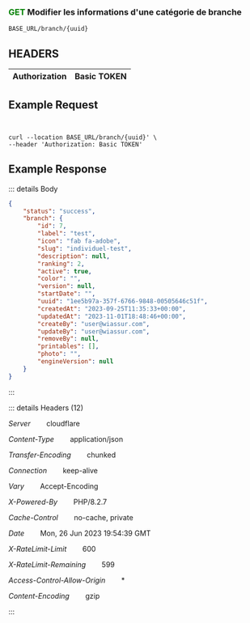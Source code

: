 ### <span style="color:green">GET</span>  Modifier les informations d'une catégorie de branche

````
BASE_URL/branch/{uuid}
````

## HEADERS

| Authorization | Basic TOKEN |
| ------------- | ----------- |


## Example Request

```curl


curl --location BASE_URL/branch/{uuid}' \
--header 'Authorization: Basic TOKEN'

```


## Example Response

::: details Body  

```json
{
    "status": "success",
    "branch": {
        "id": 7,
        "label": "test",
        "icon": "fab fa-adobe",
        "slug": "individuel-test",
        "description": null,
        "ranking": 2,
        "active": true,
        "color": "",
        "version": null,
        "startDate": "",
        "uuid": "1ee5b97a-357f-6766-9848-00505646c51f",
        "createdAt": "2023-09-25T11:35:33+00:00",
        "updatedAt": "2023-11-01T18:48:46+00:00",
        "createBy": "user@wiassur.com",
        "updateBy": "user@wiassur.com",
        "removeBy": null,
        "printables": [],
        "photo": "",
        "engineVersion": null
    }
}


```




:::


::: details Headers (12)

 *Server*    &nbsp;&nbsp;&nbsp;&nbsp;&nbsp;&nbsp;      cloudflare

 *Content-Type*    &nbsp;&nbsp;&nbsp;&nbsp;&nbsp;&nbsp;   application/json


 *Transfer-Encoding*    &nbsp;&nbsp;&nbsp;&nbsp;&nbsp;&nbsp;      chunked

 *Connection*    &nbsp;&nbsp;&nbsp;&nbsp;&nbsp;&nbsp;  keep-alive
 
 *Vary*    &nbsp;&nbsp;&nbsp;&nbsp;&nbsp;&nbsp; Accept-Encoding



 *X-Powered-By*    &nbsp;&nbsp;&nbsp;&nbsp;&nbsp;&nbsp;  PHP/8.2.7


 *Cache-Control*    &nbsp;&nbsp;&nbsp;&nbsp;&nbsp;&nbsp; no-cache, private

 
 *Date*    &nbsp;&nbsp;&nbsp;&nbsp;&nbsp;&nbsp;  Mon, 26 Jun 2023 19:54:39 GMT
 

  *X-RateLimit-Limit*    &nbsp;&nbsp;&nbsp;&nbsp;&nbsp;&nbsp;  600

  *X-RateLimit-Remaining*    &nbsp;&nbsp;&nbsp;&nbsp;&nbsp;&nbsp;  599

*Access-Control-Allow-Origin*    &nbsp;&nbsp;&nbsp;&nbsp;&nbsp;&nbsp;  *


*Content-Encoding*    &nbsp;&nbsp;&nbsp;&nbsp;&nbsp;&nbsp;  gzip

  
 





:::